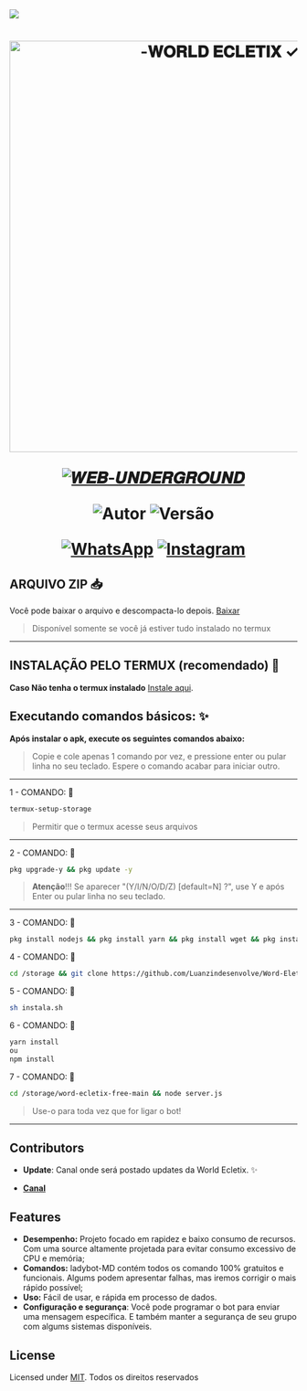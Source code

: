 <img src="https://readme-typing-svg.herokuapp.com/?font=mono&size=30&duration=2500&color=C60404&center=falso&vCenter=falso&lines=WORLD+ECLETIX;WEB+SITE+MULTI-CONTEUDO;✰✰✰✰✰">

<h1 align="center">
<p>
<img src= "https://envs.sh/iZH.jpg" alt="-𝐖𝐎𝐑𝐋𝐃 𝐄𝐂𝐋𝐄𝐓𝐈𝐗 ✓" width="720">
</p>

<p align="center">
<a href="#"><img title="𝑾𝑬𝑩-𝑼𝑵𝑫𝑬𝑹𝑮𝑹𝑶𝑼𝑵𝑫 " src="https://img.shields.io/badge/WORLD•ECLETIX•SITE-blue?&style=for-the-badge"></a>
</p>

<p align="center">
<img title="Autor" src="https://img.shields.io/badge/Autor-Luanzn_fe-orange.svg?style=for-the-badge&logo=github"></a>
<img title="Versão" src="https://img.shields.io/badge/Versão-3.0-orange.svg?style=for-the-badge&logo=github"></a>
</p>

<div align="center">
  
[![WhatsApp](https://img.shields.io/badge/Suporte-25D366?style=for-the-badge&logo=whatsapp&logoColor=white)](https://whatsapp.com/channel/0029Vb3AQtJ3AzNOz3mqx310)
[![Instagram](https://img.shields.io/badge/Instagram-E4405F?style=for-the-badge&logo=instagram&logoColor=white)](https://instagram.com/luanzn_fe)
</div>

## ARQUIVO ZIP 📥

Você pode baixar o arquivo e descompacta-lo depois. [Baixar](https://github.com/luanzindesenvolve/Word-Eletrix/archive/refs/heads/main.zip)
> Disponível somente se você já estiver tudo instalado no termux
------------------

## INSTALAÇÃO PELO TERMUX (recomendado) 🌷

**Caso Não tenha o termux instalado**
[Instale aqui](https://www.mediafire.com/file/0npdmv51pnttps0/com.termux_0.119.1-119_minAPI21(arm64-v8a,armeabi-v7a,x86,x86_64)(nodpi)_apkmirror.com.apk/file).

## Executando comandos básicos: ✨

**Após instalar o apk, execute os seguintes comandos abaixo:**

> Copie e cole apenas 1 comando por vez, e pressione enter ou pular linha no seu teclado.
> Espere o comando acabar para iniciar outro.
------------------
1 - COMANDO: 🐞
````bash
termux-setup-storage
````
> Permitir que o termux acesse seus arquivos
------------------
2 - COMANDO: 🐞
````bash
pkg upgrade-y && pkg update -y
````
> **Atenção**!!!
> Se aparecer "(Y/I/N/O/D/Z) [default=N] ?", use Y e após Enter ou pular linha no seu teclado.
------------------
3 - COMANDO: 🐞
````bash
pkg install nodejs && pkg install yarn && pkg install wget && pkg install git -y
````
4 - COMANDO: 🐞
````bash
cd /storage && git clone https://github.com/Luanzindesenvolve/Word-Eletrix.git
````
5 - COMANDO: 🐞
````bash
sh instala.sh
````
6 - COMANDO: 🐞
````bash
yarn install
ou
npm install
````
7 - COMANDO: 🐞
````bash
cd /storage/word-ecletix-free-main && node server.js
````
> Use-o para toda vez que for ligar o bot!
------------------

## Contributors

- **Update**: Canal onde será postado updates da World Ecletix. ✨

* [__Canal__](https://whatsapp.com/channel/0029Vb3AQtJ3AzNOz3mqx310)

## Features

- **Desempenho:** Projeto focado em rapidez e baixo consumo de recursos. Com uma source altamente projetada para evitar consumo excessivo de CPU e memória;
- **Comandos:** ladybot-MD contém todos os comando 100% gratuitos e funcionais. Algums podem apresentar falhas, mas iremos corrigir o mais rápido possível;
- **Uso:** Fácil de usar, e rápida em processo de dados.
- **Configuração e segurança**: Você pode programar o bot para enviar uma mensagem específica. E também manter a segurança de seu grupo com algums sistemas disponíveis.
## License

Licensed under [MIT](./LICENSE.md).
Todos os direitos reservados
